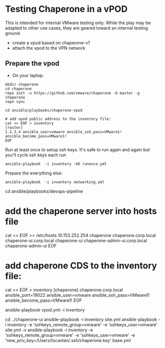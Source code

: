 # Testing Chaperone in a vPOD

This is intended for internal VMware testing only.  While the play may be adapted to other use cases, they are geared toward an internal testing ground.

* create a vpod based on chaperone-v1
* attach the vpod to the VPN network

## Prepare the vpod
* On your laptop:
```
mkdir chaperone
cd chaperone
repo init -u https://github.com/vmware/chaperone -b master -g chaperone
repo sync

cd ansible/playbooks/chaperone-vpod

# add vpod public address to the inventory file:
cat << EOF > inventory
[router]
1.2.3.4 ansible_user=vmware ansible_ssh_pass=VMware1! ansible_become_pass=VMware1!
EOF
```

Run at least once to setup ssh keys. It's safe to run again and again but you'll cycle ssh keys each run

```
ansible-playbook  -i inventory -kK runonce.yml
```

Prepare the everything else:
```
ansible-playbook  -i inventory networking.yml
```




cd ansible/playbooks/devops-pipeline

# add the chaperone server into hosts file
cat << EOF >> /etc/hosts
10.153.252.254 chaperone chaperone.corp.local chaperone-ui.corp.local chaperone-ui chaperone-admin-ui.corp.local chaperone-admin-ui
EOF

# add chaperone CDS to the inventory file:
cat << EOF > inventory
[chaperone]
chaperone.corp.local ansible_port=19022 ansible_user=vmware ansible_ssh_pass=VMware1! ansible_become_pass=VMware1!
EOF

ansible-playbook vpod.yml -i inventory

cd ../chaperone-ui
ansible-playbook -i inventory site.yml
ansible-playbook -i inventory -e 'sshkeys_remote_group=vmware' -e 'sshkeys_user=vmware' site.yml -v
ansible-playbook -i inventory -e 'sshkeys_remote_group=vmware' -e 'sshkeys_user=vmware' -e 'new_priv_key=/Users/tscanlan/.ssh/chaperone.key' base.yml


```
